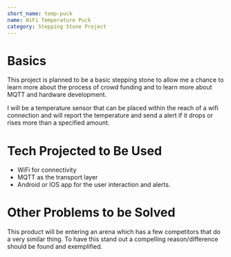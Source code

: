 ```yaml
---
short_name: temp-puck
name: WiFi Temperature Puck
category: Stepping Stone Project
---
```

# Basics
This project is planned to be a basic stepping stone to allow me a chance to learn more about the process of crowd funding and to learn more about MQTT and hardware development.

I will be a temperature sensor that can be placed within the reach of a wifi connection and will report the temperature and send a alert if it drops or rises more than a specified amount.

# Tech Projected to Be Used
- WiFi for connectivity
- MQTT as the transport layer
- Android or IOS app for the user interaction and alerts.

# Other Problems to be Solved
This product will be entering an arena which has a few competitors that do a very similar thing. To have this stand out a compelling reason/difference should be found and exemplified.

